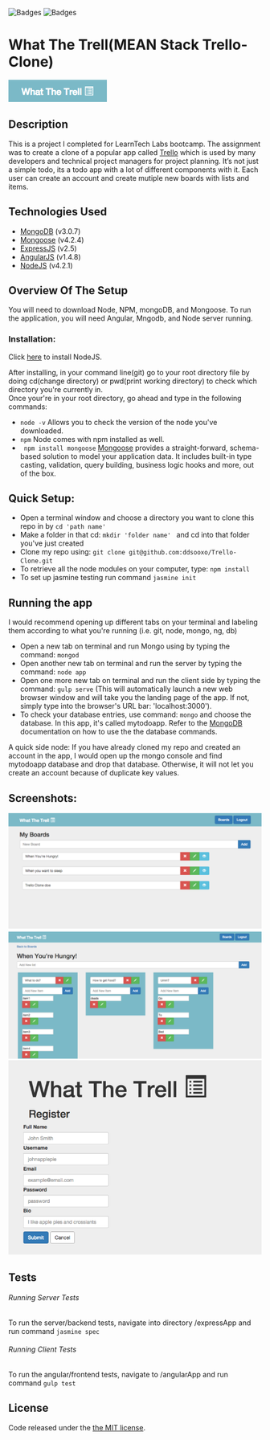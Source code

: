 ![Badges](https://img.shields.io/badge/jasmine-passing-brightgreen.svg)
![Badges](https://img.shields.io/npm/l/express.svg)
# What The Trell(MEAN Stack Trello-Clone)

![Logo](https://github.com/ddsooxo/Trello-Clone/blob/master/png/title.png)

## Description
This is a project I completed for LearnTech Labs bootcamp. The assignment was to create a clone
of a popular app called [Trello](https://trello.com/) which is used by many
developers and technical project managers for project planning.
It’s not just a simple todo, its a todo app with a lot of different components with it.
Each user can create an account and create mutiple new boards with lists and items.

## Technologies Used
* [MongoDB](https://mongodb.org) (v3.0.7)
* [Mongoose](http://mongoosejs.com/) (v4.2.4)
* [ExpressJS](https://expressjs.com) (v2.5)
* [AngularJS](https://angularjs.org) (v1.4.8)
* [NodeJS](https://nodejs.org/en/) (v4.2.1)

 
## Overview Of The Setup
You will need to download Node, NPM, mongoDB, and Mongoose. To run the application, you will need Angular, Mngodb, and Node server running.

### Installation:

Click [here](https://nodejs.org/en/) to install NodeJS.

After installing, in your command line(git) go to  your root directory file by doing cd(change directory) or pwd(print working directory) to check which directory you're currently in.  
Once your're in your root directory, go ahead and type in the following commands: 
* `node -v` Allows you to check the version of the node you've downloaded.
* `npm`  Node comes with npm installed as well. 
* ` npm install mongoose`  [Mongoose](http://mongoosejs.com/docs/index.html) provides a straight-forward, schema-based solution to model your application data. It includes built-in type casting, validation, query building, business logic hooks and more, out of the box.


## Quick Setup:

* Open a terminal window and choose a directory you want to clone this repo in by `cd 'path name' `
* Make a folder in that cd: `mkdir 'folder name' ` and cd into that folder you've just created
* Clone my repo using: `git clone git@github.com:ddsooxo/Trello-Clone.git`
* To retrieve all the node modules on your computer, type: `npm install `
* To set up jasmine testing run command `jasmine init` 

## Running the app
I would recommend opening up different tabs on your terminal and labeling them according to what you're running (i.e. git, node, mongo, ng, db)
* Open a new tab on terminal and run Mongo using  by typing the command: `mongod`
* Open another new tab on terminal and run the server by typing the command: `node app`
* Open one more new tab on terminal and run the client side by typing the command: `gulp serve` (This will automatically launch a new web browser window and will take you the landing page of the app. If not, simply type into the browser's URL bar: 'localhost:3000').
* To check your database entries, use command: ` mongo ` and choose the database. In this app, it's called mytodoapp. Refer to the [MongoDB](https://docs.mongodb.org/manual/tutorial/use-database-commands/) documentation on how to use the the database commands.

A quick side node: If you have already cloned my repo and created an account in the app, I would open up the mongo console and find mytodoapp database and drop that database. Otherwise, it will not let you create an account because of duplicate key values.

## Screenshots: 

![Alt text](https://github.com/ddsooxo/Trello-Clone/blob/master/png/boardPage.png)
![Alt text](https://github.com/ddsooxo/Trello-Clone/blob/master/png/listPage.png)
![Alt text](https://github.com/ddsooxo/Trello-Clone/blob/master/png/registerPage.png)


## Tests
###### Running Server Tests
To run the server/backend tests, navigate into directory /expressApp and run command `jasmine spec`

###### Running Client Tests
To run the angular/frontend tests, navigate to /angularApp and run command `gulp test`

## License
Code released under the [the MIT license](https://github.com/ddsooxo/Trello-Clone/blob/png/LICENSE).


